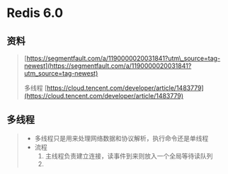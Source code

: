 # Redis 6.0

## 资料

> [https://segmentfault.com/a/1190000020031841?utm\_source=tag-newest](https://segmentfault.com/a/1190000020031841?utm_source=tag-newest)
>
> 多线程 [https://cloud.tencent.com/developer/article/1483779](https://cloud.tencent.com/developer/article/1483779)

## 多线程

> * 多线程只是用来处理网络数据和协议解析，执行命令还是单线程
> * 流程
>   1. 主线程负责建立连接，读事件到来则放入一个全局等待读队列
>   2.



